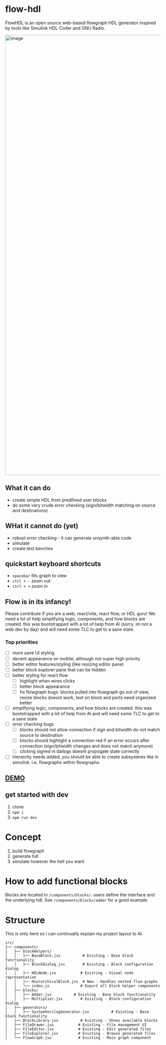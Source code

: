 # flow-hdl

FlowHDL is an open source web-based flowgraph HDL generator inspired by tools like Simulink HDL Coder and GNU Radio.

<img width="1426" alt="image" src="https://github.com/user-attachments/assets/132b4761-7b5d-4200-99e4-01feb3d161c8" />

## What it can do
- create simple HDL from predfined user blocks
- do some very crude error checking (sign/bitwidth matching on source and destinations)

## WHat it cannot do (yet)
- robust error checking - it can generate unsynth-able code
- simulate
- create test benches 

## quickstart keyboard shortcuts

- `spacebar` fits graph to view
- `ctrl + -` zoom out
- `ctrl + +` zoom in
  
## Flow is in its infancy!

Please contribute if you are a web, react/vite, react flow, or HDL guru! We need a lot of help simplifying logic, components, and how blocks are created. this was bootstrapped with a lot of help from AI (sorry, im not a web dev by day) and will need some TLC to get to a sane state. 

### Top priorities
- [ ] more sane UI styling
- [ ] decent appearance on mobile, although not super high priority
- [ ] better editor features/styling (like resizing editor pane)
- [ ] better block explorer pane that can be hidden
- [ ] better styling for react flow
     - [ ] highlight when wires clicks
     - [ ] better block appearance
     - [ ] fix flowgraph bugs: blocks pulled into flowgraph go out of view, resize blocks doesnt work, text on block and ports need organized better
- [ ] simplifying logic, components, and how blocks are created. this was bootstrapped with a lot of help from AI and will need some TLC to get to a sane state
- [ ] error checking bugs
     - [ ] blocks should not allow connection if sign and bitwidth do not match source to destination
     - [ ] blocks should highlight a connection red if an error occurs after connection (sign/bitwidth changes and does not match anymore)
     - [ ] clicking signed in dailogs doesnt propogate state correctly
- [ ] hierarchy needs added, you should be able to create subsystems like in simulink. i.e. flowgraphs within flowgraphs
  
## [DEMO](https://flow-hdl.netlify.app)

## get started with dev

1. clone
2. `npm i`
3. `npm run dev`

# Concept

1. build flowgraph
2. generate hdl
3. simulate however the hell you want

# How to add functional blocks

Blocks are located in `/components/blocks/`. users define the interface and the underlying hdl. See `/components/blocks/adder` for a good example

# Structure 
This is only here so i can continually explain my project layout to AI. 

```
src/
├── components/
│   ├── blockHelpers/
│   │   ├── BaseBlock.jsx          # Existing - Base block functionality
│   │   ├── BlockDialog.jsx        # Existing - Block configuration dialog
│   │   ├── HDLNode.jsx           # Existing - Visual node representation
│   │   ├── HierarchicalBlock.jsx  # New - Handles nested flow graphs
│   │   └── index.js              # Export all block helper components
│   ├── blocks/
│   │   ├── Adder.jsx          # Existing - Base block functionality
│   │   ├── Multiplier.jsx        # Existing - Block configuration dialog
│   ├── generators/
│   │   ├── SystemVerilogGenerator.jsx          # Existing - Base block functionality
│   ├── BlockLibrary.jsx          # Existing - Shows available blocks
│   ├── FileDrawer.jsx           # Existing - File management UI
│   ├── FileEditor.jsx           # Existing - Edit generated files
│   ├── FileExplorer.jsx         # Existing - Browse generated files
│   └── FlowGraph.jsx            # Existing - Main graph component
```
